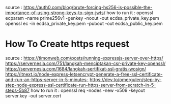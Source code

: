 source : https://auth0.com/blog/brute-forcing-hs256-is-possible-the-importance-of-using-strong-keys-to-sign-jwts/ 
how to run it : 
    openssl ecparam -name prime256v1 -genkey -noout -out ecdsa_private_key.pem
    openssl ec -in ecdsa_private_key.pem -pubout -out ecdsa_public_key.pem



# How To Create https request
source : https://timonweb.com/posts/running-expressjs-server-over-https/
        https://servernesia.com/751/langkah-menciptakan-csr-private-key-openssl/
        https://servernesia.com/1684/langkah-sertifikat-ssl-gratis-wosign/
        https://itnext.io/node-express-letsencrypt-generate-a-free-ssl-certificate-and-run-an-https-server-in-5-minutes-
        https://dev.to/omergulen/step-by-step-node-express-ssl-certificate-run-https-server-from-scratch-in-5-steps-5b87
how to run it : 
    openssl req -nodes -new -x509 -keyout server.key -out server.cert
    